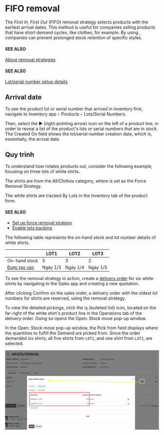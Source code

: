 # FIFO removal

The *First In, First Out* (FIFO) removal strategy selects products with the earliest arrival dates.
This method is useful for companies selling products that have short demand cycles, like clothes,
for example. By using , companies can prevent prolonged stock
retention of specific styles.

#### SEE ALSO
[About removal strategies](../removal_strategies.md)

#### SEE ALSO
[Lot/serial number setup details](../removal_strategies.md#inventory-warehouses-storage-lots-setup)

<a id="inventory-warehouses-storage-arrival-date"></a>

## Arrival date

To see the product lot or serial number that arrived in inventory first, navigate to
Inventory app ‣ Products ‣ Lots/Serial Numbers.

Then, select the ▶️ (right-pointing arrow) icon on the left of a product line, in order
to reveal a list of the product's lots or serial numbers that are in stock. The Created
On field shows the lot/serial number creation date, which is, essentially, the arrival date.

## Quy trình

To understand how  rotates products out, consider the following
example, focusing on three lots of white shirts.

The shirts are from the *All/Clothes* category, where  is set as
the Force Removal Strategy.

The white shirts are tracked By Lots in the Inventory tab of the product
form.

#### SEE ALSO
- [Set up force removal strategy](../removal_strategies.md#inventory-warehouses-storage-removal-config)
- [Enable lots tracking](../removal_strategies.md#inventory-warehouses-storage-lots-setup)

The following table represents the on-hand stock and lot number details of white shirts.

|                                                            | LOT1     | LOT2     | LOT3     |
|------------------------------------------------------------|----------|----------|----------|
| On-hand stock                                              | 5        | 3        | 2        |
| [Được tạo vào](#inventory-warehouses-storage-arrival-date) | Ngày 1/3 | Ngày 1/4 | Ngày 1/5 |

To see the removal strategy in action, create a [delivery order](../daily_operations/receipts_delivery_one_step.md#inventory-delivery-one-step)
for six white shirts by navigating to the Sales app and creating a new quotation.

After clicking Confirm on the sales order, a delivery order with the oldest lot numbers
for shirts are reserved, using the  removal strategy.

To view the detailed pickings, click the ⦙≣ (bulleted list) icon, located on the
far-right of the white shirt's product line in the Operations tab of the delivery order.
Doing so opens the Open: Stock move pop-up window.

In the Open: Stock move pop-up window, the Pick from field displays where
the quantities to fulfill the Demand are picked from. Since the order demanded six
shirts, all five shirts from `LOT1`, and one shirt from `LOT2`, are selected.

![Two lots being reserved for a sales order with the FIFO strategy.](fifo/white-shirt-picking.png)
